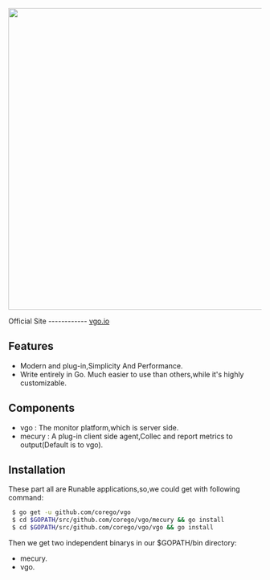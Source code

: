 <p align="center">
    <a href="https://vgo.io">
     <img  width="600" src="https://github.com/corego/vgo/blob/master/assets/images/vgo.png"></a>
</p>
Official Site
------------
<a href="http://vgo.io">vgo.io</a>

Features
------------
 - Modern and plug-in,Simplicity And Performance.
 - Write entirely in Go. Much easier to use than others,while it's highly customizable.


Components
------------
 - vgo : The monitor platform,which is server side. 
 - mecury : A plug-in client side agent,Collec and report metrics to output(Default is to vgo).

Installation
------------
These part all are Runable applications,so,we could get with following command:  </br>
   ```bash
    $ go get -u github.com/corego/vgo
    $ cd $GOPATH/src/github.com/corego/vgo/mecury && go install
    $ cd $GOPATH/src/github.com/corego/vgo/vgo && go install
   ```
Then we get two independent binarys in our $GOPATH/bin directory: 
   *  mecury.
   *  vgo.

